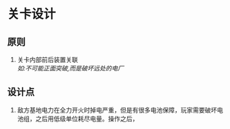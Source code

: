 # 关卡设计
## 原则
1. 关卡内部前后装置关联  
_如:不可能正面突破,而是破坏远处的电厂_
## 设计点  
1. 敌方基地电力在全力开火时掉电严重，但是有很多电池保障，玩家需要破坏电池组，之后用低级单位耗尽电量。操作之后，